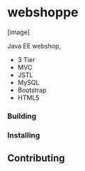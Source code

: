 # webshoppe

[image]

Java EE webshop,
* 3 Tier
* MVC
* JSTL
* MySQL
* Bootstrap
* HTML5

### Building

### Installing

## Contributing